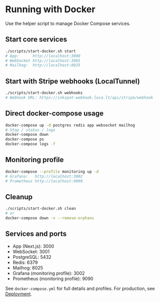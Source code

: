 # Running with Docker

Use the helper script to manage Docker Compose services.

## Start core services
```bash
./scripts/start-docker.sh start
# App:      http://localhost:3000
# WebSocket http://localhost:3001
# Mailhog:  http://localhost:8025
```

## Start with Stripe webhooks (LocalTunnel)
```bash
./scripts/start-docker.sh webhooks
# Webhook URL: https://inkspot-webhook.loca.lt/api/stripe/webhook
```

## Direct docker-compose usage
```bash
docker-compose up -d postgres redis app websocket mailhog
# Stop / status / logs
docker-compose down
docker-compose ps
docker-compose logs -f
```

## Monitoring profile
```bash
docker-compose --profile monitoring up -d
# Grafana:   http://localhost:3002
# Prometheus http://localhost:9090
```

## Cleanup
```bash
./scripts/start-docker.sh clean
# or
docker-compose down -v --remove-orphans
```

## Services and ports
- App (Next.js): 3000
- WebSocket: 3001
- PostgreSQL: 5432
- Redis: 6379
- Mailhog: 8025
- Grafana (monitoring profile): 3002
- Prometheus (monitoring profile): 9090

See `docker-compose.yml` for full details and profiles. For production, see [Deployment](Deployment).